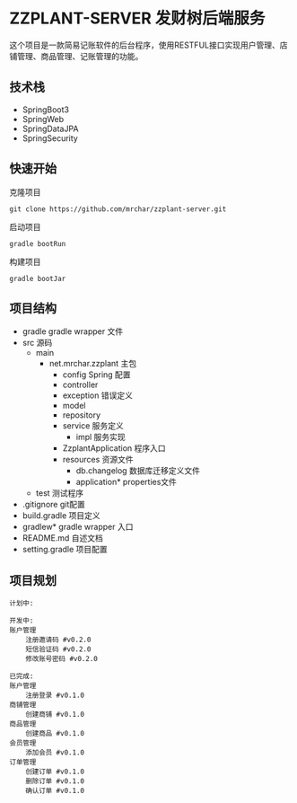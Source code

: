 # ZZPLANT-SERVER 发财树后端服务

这个项目是一款简易记账软件的后台程序，使用RESTFUL接口实现用户管理、店铺管理、商品管理、记账管理的功能。

## 技术栈

* SpringBoot3
* SpringWeb
* SpringDataJPA
* SpringSecurity

## 快速开始

克隆项目

```shell
git clone https://github.com/mrchar/zzplant-server.git
```

启动项目

```shell
gradle bootRun
```

构建项目

```shell
gradle bootJar
```

## 项目结构

* gradle gradle wrapper 文件
* src 源码
    * main
        * net.mrchar.zzplant 主包
            * config Spring 配置
            * controller
            * exception 错误定义
            * model
            * repository
            * service 服务定义
                * impl 服务实现
            * ZzplantApplication 程序入口
            * resources 资源文件
                * db.changelog 数据库迁移定义文件
                * application* properties文件
    * test 测试程序
* .gitignore git配置
* build.gradle 项目定义
* gradlew* gradle wrapper 入口
* README.md 自述文档
* setting.gradle 项目配置

## 项目规划

```catalpa
计划中:

开发中:
账户管理
    注册邀请码 #v0.2.0
    短信验证码 #v0.2.0
    修改账号密码 #v0.2.0

已完成:
账户管理
    注册登录 #v0.1.0
商铺管理
    创建商铺 #v0.1.0
商品管理
    创建商品 #v0.1.0
会员管理
    添加会员 #v0.1.0
订单管理
    创建订单 #v0.1.0
    删除订单 #v0.1.0
    确认订单 #v0.1.0
```
